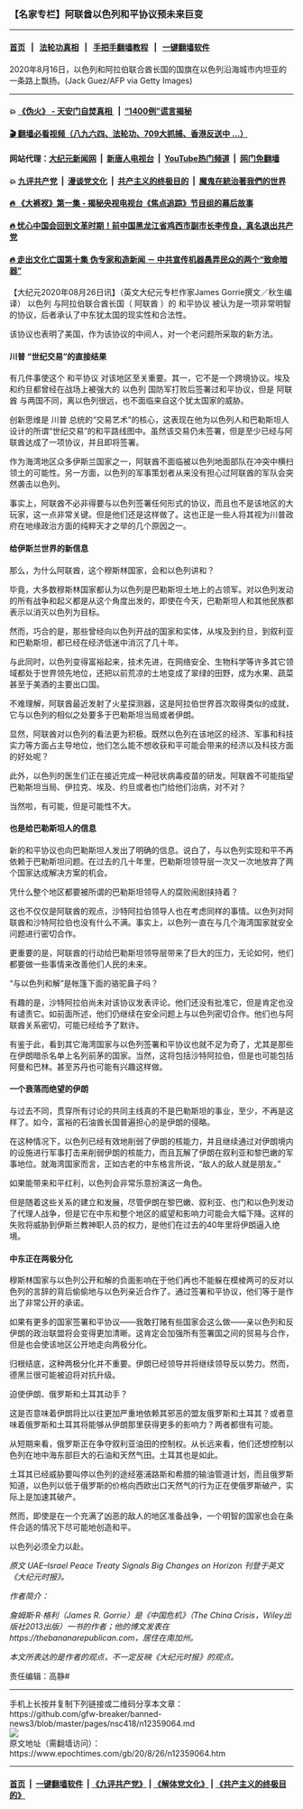 ### 【名家专栏】阿联酋以色列和平协议预未来巨变
------------------------

#### [首页](https://github.com/gfw-breaker/banned-news3/blob/master/README.md) &nbsp;&nbsp;|&nbsp;&nbsp; [法轮功真相](https://github.com/begood0513/basic/blob/master/README.md)  &nbsp;&nbsp;|&nbsp;&nbsp; [手把手翻墙教程](https://github.com/gfw-breaker/guides/wiki)  &nbsp;&nbsp;|&nbsp;&nbsp; [一键翻墙软件](https://github.com/gfw-breaker/nogfw/blob/master/README.md)  



<div><img alt="" class="attachment-djy_600_400 size-djy_600_400 wp-post-image" src="https://i.epochtimes.com/assets/uploads/2020/08/GettyImages-1228068747-web-1200x716-600x400.jpg"/>
<div class="caption">
 2020年8月16日，以色列和阿拉伯联合酋长国的国旗在以色列沿海城市内坦亚的一条路上飘扬。(Jack Guez/AFP via Getty Images)
</div></div><hr/>

#### 💥 [《伪火》 - 天安门自焚真相 ](http://141.164.51.119:10000/videos/blog/weihuo.html)&nbsp; |&nbsp; [“1400例”谎言揭秘  ](http://141.164.51.119:10000/videos/blog/jiexi1400.html)

#### [ 🎬  翻墙必看视频（八九六四、法轮功、709大抓捕、香港反送中 ...）](https://github.com/gfw-breaker/links/blob/master/banned.md)

#### 网站代理：[大纪元新闻网](http://167.172.10.89:10080/gb/) &nbsp;|&nbsp; [新唐人电视台](http://167.172.10.89:8808/gb/)  &nbsp;|&nbsp; [YouTube热门频道](http://158.247.203.241/youtube.html) &nbsp;|&nbsp; [网门免翻墙](http://158.247.203.241:11000/show.aspx?name=ogHome)

#### 💥 [九评共产党](http://141.164.51.119:10000/videos/res/jiuping/)&nbsp; |&nbsp; [漫谈党文化](http://141.164.51.119:10000/videos/res/mtdwh/)&nbsp; |&nbsp; [共产主义的终极目的](http://141.164.51.119:10000/videos/res/zjmd/)&nbsp; |&nbsp; [魔鬼在統治著我們的世界](http://141.164.51.119:10000/videos/res/TheSpecter/)  

#### [ 🔥  《大裤衩》第一集 - 揭秘央视电视台《焦点追踪》节目组的幕后故事](http://141.164.51.119:10000/videos/news/../res/big-shorts/index.html)

#### [ 🔥  忧心中国会回到文革时期！前中国黑龙江省鸡西市副市长李传良，真名退出共产党](http://141.164.51.119:10000/videos/news/quit01.html)

#### [ 🔥  走出文化亡国第十集 伪专家和造新闻 － 中共宣传机器愚弄民众的两个“致命暗器”](http://141.164.51.119:10000/videos/news/../res/zcwhwg/index.html)

<div><p>
 【大纪元2020年08月26日讯】（英文大纪元专栏作家James Gorrie撰文／秋生编译）
 <ok href="https://www.epochtimes.com/gb/tag/%E4%BB%A5%E8%89%B2%E5%88%97.html">
  以色列
 </ok>
 与阿拉伯联合酋长国（
 <ok href="https://www.epochtimes.com/gb/tag/%E9%98%BF%E8%81%94%E9%85%8B.html">
  阿联酋
 </ok>
 ）的
 <ok href="https://www.epochtimes.com/gb/tag/%E5%92%8C%E5%B9%B3%E5%8D%8F%E8%AE%AE.html">
  和平协议
 </ok>
 被认为是一项非常明智的协议，后者承认了中东犹太国的现实性和合法性。
</p>
<p>
 该协议也表明了美国，作为该协议的中间人，对一个老问题所采取的新方法。
</p>
<h4>
 <ok href="https://www.epochtimes.com/gb/tag/%E5%B7%9D%E6%99%AE.html">
  川普
 </ok>
 “世纪交易”的直接结果
</h4>
<p>
 有几件事使这个
 <ok href="https://www.epochtimes.com/gb/tag/%E5%92%8C%E5%B9%B3%E5%8D%8F%E8%AE%AE.html">
  和平协议
 </ok>
 对该地区至关重要。其一，它不是一个跨境协议。埃及和约旦都曾经在战场上被强大的
 <ok href="https://www.epochtimes.com/gb/tag/%E4%BB%A5%E8%89%B2%E5%88%97.html">
  以色列
 </ok>
 国防军打败后签署过和平协议，但是
 <ok href="https://www.epochtimes.com/gb/tag/%E9%98%BF%E8%81%94%E9%85%8B.html">
  阿联酋
 </ok>
 与两国不同，离以色列很远，也不面临来自这个犹太国家的威胁。
</p>
<p>
 创新思维是
 <ok href="https://www.epochtimes.com/gb/tag/%E5%B7%9D%E6%99%AE.html">
  川普
 </ok>
 总统的“交易艺术”的核心，这表现在他为以色列人和巴勒斯坦人设计的所谓“世纪交易”的和平路线图中。虽然该交易仍未签署，但是至少已经与阿联酋达成了一项协议，并且即将签署。
</p>
<p>
 作为海湾地区众多伊斯兰国家之一，阿联酋不面临被以色列地面部队在冲突中横扫领土的可能性。另一方面，以色列的军事策划者从来没有担心过阿联酋的军队会突然袭击以色列。
</p>
<p>
 事实上，阿联酋不必非得要与以色列签署任何形式的协议，而且也不是该地区的大玩家，这一点非常关键。但是他们还是这样做了。这也正是一些人将其视为川普政府在地缘政治方面的纯粹天才之举的几个原因之一。
</p>
<h4>
 给伊斯兰世界的新信息
</h4>
<p>
 那么，为什么阿联酋，这个穆斯林国家，会和以色列讲和？
</p>
<p>
 毕竟，大多数穆斯林国家都认为以色列是巴勒斯坦土地上的占领军。对以色列发动的所有战争和起义都是从这个角度出发的，即使在今天，巴勒斯坦人和其他民族都表示以消灭以色列为目标。
</p>
<p>
 然而，巧合的是，那些曾经向以色列开战的国家和实体，从埃及到约旦，到叙利亚和巴勒斯坦，都已经在经济低迷中消沉了几十年。
</p>
<p>
 与此同时，以色列变得富裕起来，技术先进，在网络安全、生物科学等许多其它领域都处于世界领先地位，还把以前荒凉的土地变成了翠绿的田野，成为水果、蔬菜甚至于美酒的主要出口国。
</p>
<p>
 不难理解，阿联酋最近发射了火星探测器，这是阿拉伯世界首次取得类似的成就，它与以色列的相似之处要多于巴勒斯坦当局或者伊朗。
</p>
<p>
 显然，阿联酋对以色列的看法更为积极。既然以色列在该地区的经济、军事和科技实力等方面占主导地位，他们怎么能不想收获和平可能会带来的经济以及科技方面的好处呢？
</p>
<p>
 此外，以色列的医生们正在接近完成一种冠状病毒疫苗的研发。阿联酋不可能指望巴勒斯坦当局、伊拉克、埃及、约旦或者也门给他们治病，对不对？
</p>
<p>
 当然啦，有可能，但是可能性不大。
</p>
<h4>
 也是给巴勒斯坦人的信息
</h4>
<p>
 新的和平协议也向巴勒斯坦人发出了明确的信息。说白了，与以色列实现和平不再依赖于巴勒斯坦问题。在过去的几十年里，巴勒斯坦领导层一次又一次地放弃了两个国家达成解决方案的机会。
</p>
<p>
 凭什么整个地区都要被所谓的巴勒斯坦领导人的腐败闹剧挟持着？
</p>
<p>
 这也不仅仅是阿联酋的观点，沙特阿拉伯领导人也在考虑同样的事情。以色列对阿联酋和沙特阿拉伯也没有什么不满。事实上，以色列一直在与几个海湾国家就安全问题进行密切合作。
</p>
<p>
 更重要的是，阿联酋的行动给巴勒斯坦领导层带来了巨大的压力，无论如何，他们都要做一些事情来改善他们人民的未来。
</p>
<p>
 “与以色列和解”是帐篷下面的骆驼鼻子吗？
</p>
<p>
 有趣的是，沙特阿拉伯尚未对该协议发表评论。他们还没有批准它，但是肯定也没有谴责它。如前面所述，他们仍继续在安全问题上与以色列密切合作。他们也与阿联酋关系密切，可能已经给予了默许。
</p>
<p>
 有鉴于此，看到其它海湾国家与以色列签署和平协议也就不足为奇了，尤其是那些在伊朗暗杀名单上名列前茅的国家。当然，这将包括沙特阿拉伯，但是也可能包括阿曼和巴林。甚至苏丹也可能有兴趣这样做。
</p>
<h4>
 一个衰落而绝望的伊朗
</h4>
<p>
 与过去不同，贯穿所有讨论的共同主线真的不是巴勒斯坦的事业，至少，不再是这样了。如今，富裕的石油酋长国普遍担心的是伊朗的侵略。
</p>
<p>
 在这种情况下，以色列已经有效地削弱了伊朗的核能力，并且继续通过对伊朗境内的设施进行军事打击来削弱伊朗的核能力，而且瓦解了伊朗在叙利亚和黎巴嫩的军事地位。就海湾国家而言，正如古老的中东格言所说，“敌人的敌人就是朋友。”
</p>
<p>
 如果能带来和平红利，以色列会非常乐意扮演这一角色。
</p>
<p>
 但是随着这些关系的建立和发展，尽管伊朗在黎巴嫩、叙利亚、也门和以色列发动了代理人战争，但是它在中东和整个地区的威望和影响力可能会大幅下降。这样的失败将威胁到伊斯兰教神职人员的权力，是他们在过去的40年里将伊朗逼入绝境。
</p>
<h4>
 中东正在两极分化
</h4>
<p>
 穆斯林国家与以色列公开和解的负面影响在于他们再也不能躲在模棱两可的反对以色列的言辞的背后偷偷地与以色列亲近合作了。通过签署和平协议，他们等于是作出了非常公开的承诺。
</p>
<p>
 如果有更多的国家签署和平协议——我敢打赌有些国家会这么做——亲以色列和反伊朗的政治联盟将会变得更加清晰。这肯定会加强所有签署国之间的贸易与合作，但是也会使该地区公开地走向两极分化。
</p>
<p>
 归根结底，这种两极分化并不重要。伊朗已经领导并将继续领导反以势力。然而，德黑兰很可能被迫将对抗升级。
</p>
<p>
 迫使伊朗、俄罗斯和土耳其动手？
</p>
<p>
 这是否意味着伊朗将比以往更加严重地依赖其邪恶的盟友俄罗斯和土耳其？或者意味着俄罗斯和土耳其将能够从伊朗那里获得更多的影响力？两者都很有可能。
</p>
<p>
 从短期来看，俄罗斯正在争夺叙利亚油田的控制权。从长远来看，他们还想控制以色列在地中海东部巨大的石油和天然气田。土耳其也是如此。
</p>
<p>
 土耳其已经威胁要叫停以色列的途经塞浦路斯和希腊的输油管道计划，而且俄罗斯知道，以色列以低于俄罗斯的价格向西欧出口天然气的行为正在使俄罗斯破产，实际上是加速其破产。
</p>
<p>
 然而，即使是在一个充满了凶恶的敌人的地区准备战争，一个明智的国家也会在条件合适的情况下尽可能地创造和平。
</p>
<p>
 以色列必须全力以赴。
</p>
<p>
 <em>
  原文
  <ok href="https://www.theepochtimes.com/uae-and-israel-peace-treaty-signals-big-changes-on-the-horizon_3467684.html">
   UAE–Israel Peace Treaty Signals Big Changes on Horizon
  </ok>
  刊登于英文《大纪元时报》。
 </em>
</p>
<p>
 <em>
  作者简介：
 </em>
</p>
<p>
 <em>
  詹姆斯‧R‧格利（James R. Gorrie）是《中国危机》（The China Crisis，Wiley出版社2013出版）一书的作者；他的博文发表在https://thebananarepublican.com，居住在南加州。
 </em>
</p>
<p>
 <em>
  本文所表达的是作者的观点，不一定反映《大纪元时报》的观点。
 </em>
</p>
<p>
 责任编辑：高静#
</p>
</div>
<hr/>
手机上长按并复制下列链接或二维码分享本文章：<br/>
https://github.com/gfw-breaker/banned-news3/blob/master/pages/nsc418/n12359064.md <br/>
<a href='https://github.com/gfw-breaker/banned-news3/blob/master/pages/nsc418/n12359064.md'><img src='https://github.com/gfw-breaker/banned-news3/blob/master/pages/nsc418/n12359064.md.png'/></a> <br/>
原文地址（需翻墙访问）：https://www.epochtimes.com/gb/20/8/26/n12359064.htm


------------------------
#### [首页](https://github.com/gfw-breaker/banned-news3/blob/master/README.md) &nbsp;|&nbsp; [一键翻墙软件](https://github.com/gfw-breaker/nogfw/blob/master/README.md) &nbsp;| [《九评共产党》](https://github.com/gfw-breaker/9ping.md/blob/master/README.md#九评之一评共产党是什么) | [《解体党文化》](https://github.com/gfw-breaker/jtdwh.md/blob/master/README.md) | [《共产主义的终极目的》](https://github.com/gfw-breaker/gczydzjmd.md/blob/master/README.md)


<img src='http://gfw-breaker.win/banned-news3/pages/nsc418/n12359064.md' width='0px' height='0px'/>